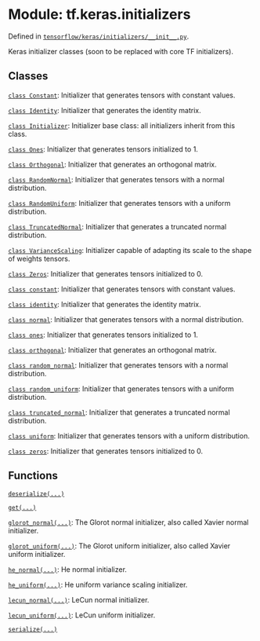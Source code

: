 <div itemscope itemtype="http://developers.google.com/ReferenceObject">
<meta itemprop="name" content="tf.keras.initializers" />
</div>

# Module: tf.keras.initializers



Defined in [`tensorflow/keras/initializers/__init__.py`](https://www.tensorflow.org/code/tensorflow/keras/initializers/__init__.py).

Keras initializer classes (soon to be replaced with core TF initializers).

## Classes

[`class Constant`](../../tf/constant_initializer.md): Initializer that generates tensors with constant values.

[`class Identity`](../../tf/initializers/identity.md): Initializer that generates the identity matrix.

[`class Initializer`](../../tf/keras/initializers/Initializer.md): Initializer base class: all initializers inherit from this class.

[`class Ones`](../../tf/ones_initializer.md): Initializer that generates tensors initialized to 1.

[`class Orthogonal`](../../tf/orthogonal_initializer.md): Initializer that generates an orthogonal matrix.

[`class RandomNormal`](../../tf/random_normal_initializer.md): Initializer that generates tensors with a normal distribution.

[`class RandomUniform`](../../tf/random_uniform_initializer.md): Initializer that generates tensors with a uniform distribution.

[`class TruncatedNormal`](../../tf/truncated_normal_initializer.md): Initializer that generates a truncated normal distribution.

[`class VarianceScaling`](../../tf/variance_scaling_initializer.md): Initializer capable of adapting its scale to the shape of weights tensors.

[`class Zeros`](../../tf/zeros_initializer.md): Initializer that generates tensors initialized to 0.

[`class constant`](../../tf/constant_initializer.md): Initializer that generates tensors with constant values.

[`class identity`](../../tf/initializers/identity.md): Initializer that generates the identity matrix.

[`class normal`](../../tf/random_normal_initializer.md): Initializer that generates tensors with a normal distribution.

[`class ones`](../../tf/ones_initializer.md): Initializer that generates tensors initialized to 1.

[`class orthogonal`](../../tf/orthogonal_initializer.md): Initializer that generates an orthogonal matrix.

[`class random_normal`](../../tf/random_normal_initializer.md): Initializer that generates tensors with a normal distribution.

[`class random_uniform`](../../tf/random_uniform_initializer.md): Initializer that generates tensors with a uniform distribution.

[`class truncated_normal`](../../tf/truncated_normal_initializer.md): Initializer that generates a truncated normal distribution.

[`class uniform`](../../tf/random_uniform_initializer.md): Initializer that generates tensors with a uniform distribution.

[`class zeros`](../../tf/zeros_initializer.md): Initializer that generates tensors initialized to 0.

## Functions

[`deserialize(...)`](../../tf/keras/initializers/deserialize.md)

[`get(...)`](../../tf/keras/initializers/get.md)

[`glorot_normal(...)`](../../tf/glorot_normal_initializer.md): The Glorot normal initializer, also called Xavier normal initializer.

[`glorot_uniform(...)`](../../tf/glorot_uniform_initializer.md): The Glorot uniform initializer, also called Xavier uniform initializer.

[`he_normal(...)`](../../tf/keras/initializers/he_normal.md): He normal initializer.

[`he_uniform(...)`](../../tf/keras/initializers/he_uniform.md): He uniform variance scaling initializer.

[`lecun_normal(...)`](../../tf/keras/initializers/lecun_normal.md): LeCun normal initializer.

[`lecun_uniform(...)`](../../tf/keras/initializers/lecun_uniform.md): LeCun uniform initializer.

[`serialize(...)`](../../tf/keras/initializers/serialize.md)

